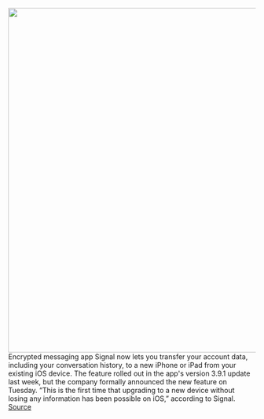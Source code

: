 <img src='https://cdn.vox-cdn.com/thumbor/nBU2OZon8Ed2_fWkCRPS6ekvcAA=/0x0:2224x1465/1200x800/filters:focal(935x556:1289x910)/cdn.vox-cdn.com/uploads/chorus_image/image/66912392/iOS_device_transfer_header.0.png' width='700px' /><br/>
Encrypted messaging app Signal now lets you transfer your account data, including your conversation history, to a new iPhone or iPad from your existing iOS device. The feature rolled out in the app's version 3.9.1 update last week, but the company formally announced the new feature on Tuesday. “This is the first time that upgrading to a new device without losing any information has been possible on iOS,” according to Signal.
<a href='https://www.theverge.com/2020/6/9/21280664/signal-chat-transfer-account-data-ios-iphone-ipad-encrypted-messaging'> Source <a/>